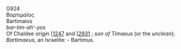 G924  
Βαρτιμαῖος  
Bartimaios  
*bar-tim-ah‘-yos*  
Of Chaldee origin \[[1247](h1247) and \[[2931](h2931) ; *son* *of*
*Timaeus* (or the *unclean*); *Bartimaeus*, an Israelite: - Bartimus.  
